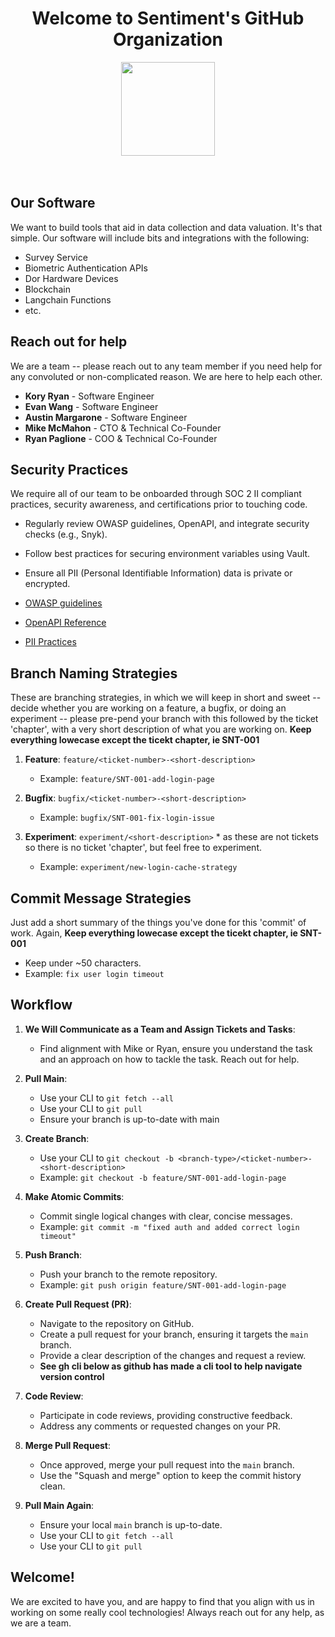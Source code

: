 <h1 align="center">Welcome to Sentiment's GitHub Organization</h1>

<div id="header" align="start">
  <div align="center">
  <img src="https://sentiment-survey-logos.s3.us-east-2.amazonaws.com/8aa0c65f-2232-49c8-a647-29b039d9f5c1.jpeg" width="150"/><br>
  </div>
    <br>
    <br>

## Our Software
We want to build tools that aid in data collection and data valuation. It's that simple. Our software will include bits and integrations with the following:

- Survey Service
- Biometric Authentication APIs
- Dor Hardware Devices
- Blockchain
- Langchain Functions
- etc.

## Reach out for help
We are a team -- please reach out to any team member if you need help for any convoluted or non-complicated reason. We are here to help each other.

- **Kory Ryan** - Software Engineer
- **Evan Wang** - Software Engineer
- **Austin Margarone** - Software Engineer
- **Mike McMahon** - CTO & Technical Co-Founder
- **Ryan Paglione** - COO & Technical Co-Founder

## Security Practices
We require all of our team to be onboarded through SOC 2 II compliant practices, security awareness, and certifications prior to touching code.

- Regularly review OWASP guidelines, OpenAPI, and integrate security checks (e.g., Snyk).
- Follow best practices for securing environment variables using Vault.
- Ensure all PII (Personal Identifiable Information) data is private or encrypted.

- [OWASP guidelines](https://owasp.org/www-project-secure-coding-practices-quick-reference-guide/stable-en/02-checklist/05-checklist)
- [OpenAPI Reference](https://swagger.io/specification/)
- [PII Practices](https://www.virtru.com/blog/compliance/hipaa/pii-encryption-best-practices#:~:text=It%20requires%20encryption%20in%20transit,or%20damage%20to%20your%20reputation.)

## Branch Naming Strategies
These are branching strategies, in which we will keep in short and sweet -- decide whether you are working on a feature, a bugfix, or doing an experiment -- please pre-pend your branch with this followed by the ticket 'chapter', with a very short description of what you are working on. **Keep everything lowecase except the ticekt chapter, ie SNT-001**

1. **Feature**: `feature/<ticket-number>-<short-description>`
   - Example: `feature/SNT-001-add-login-page`
   
2. **Bugfix**: `bugfix/<ticket-number>-<short-description>`
   - Example: `bugfix/SNT-001-fix-login-issue`
   
3. **Experiment**: `experiment/<short-description>` * as these are not tickets so there is no ticket 'chapter', but feel free to experiment.
   - Example: `experiment/new-login-cache-strategy`

## Commit Message Strategies
Just add a short summary of the things you've done for this 'commit' of work. Again, **Keep everything lowecase except the ticekt chapter, ie SNT-001**
   
  - Keep under ~50 characters.
  - Example: `fix user login timeout`

## Workflow

1. **We Will Communicate as a Team and Assign Tickets and Tasks**:
   - Find alignment with Mike or Ryan, ensure you understand the task and an approach on how to tackle the task. Reach out for help.

2. **Pull Main**:
   - Use your CLI to `git fetch --all`
   - Use your CLI to `git pull`
   - Ensure your branch is up-to-date with main

3. **Create Branch**:
   - Use your CLI to `git checkout -b <branch-type>/<ticket-number>-<short-description>`
   - Example: `git checkout -b feature/SNT-001-add-login-page`

4. **Make Atomic Commits**:
   - Commit single logical changes with clear, concise messages.
   - Example: `git commit -m "fixed auth and added correct login timeout"`

5. **Push Branch**:
   - Push your branch to the remote repository.
   - Example: `git push origin feature/SNT-001-add-login-page`

6. **Create Pull Request (PR)**:
   - Navigate to the repository on GitHub.
   - Create a pull request for your branch, ensuring it targets the `main` branch.
   - Provide a clear description of the changes and request a review.
   - **See gh cli below as github has made a cli tool to help navigate version control**

7. **Code Review**:
   - Participate in code reviews, providing constructive feedback.
   - Address any comments or requested changes on your PR.

8. **Merge Pull Request**:
   - Once approved, merge your pull request into the `main` branch.
   - Use the "Squash and merge" option to keep the commit history clean.

9. **Pull Main Again**:
   - Ensure your local `main` branch is up-to-date.
   - Use your CLI to `git fetch --all`
   - Use your CLI to `git pull`

## Welcome!
We are excited to have you, and are happy to find that you align with us in working on some really cool technologies! Always reach out for any help, as we are a team.
